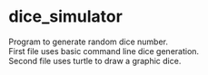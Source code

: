 # dice_simulator
Program to generate random dice number.        
First file uses basic command line dice generation.          
Second file uses turtle to draw a graphic dice. 
